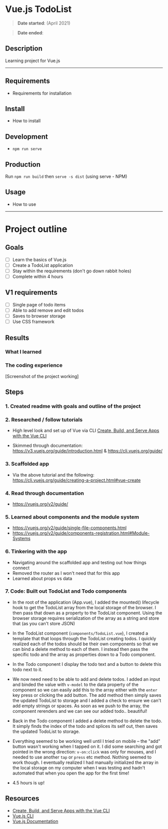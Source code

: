 # Vue.js TodoList

> **Date started**: (April 2021)

> **Date ended**:

## Description

Learning project for Vue.js

---

## Requirements

- Requirements for installation

## Install

- How to install

## Development

- `npm run serve`

## Production

Run `npm run build` then `serve -s dist` (using serve - NPM)

## Usage

- How to use

---

# Project outline

## Goals

- [ ] Learn the basics of Vue.js
- [ ] Create a TodoList application
- [ ] Stay within the requirements (don't go down rabbit holes)
- [ ] Complete within 4 hours

## V1 requirements

- [ ] Single page of todo items
- [ ] Able to add remove and edit todos
- [ ] Saves to browser storage
- [ ] Use CSS framework

## Results

### What I learned

### The coding experience

[Screenshot of the project working]

## Steps

### 1. Created readme with goals and outline of the project

### 2. Researched / follow tutorials

- High level look and set up of Vue via CLI [Create, Build, and Serve Apps with the Vue CLI](https://www.youtube.com/watch?app=desktop&v=WmrawkHYMTg&feature=youtu.be)

- Skimmed through documentation: https://v3.vuejs.org/guide/introduction.html & https://cli.vuejs.org/guide/

### 3. Scaffolded app

- Via the above tutorial and the following: https://cli.vuejs.org/guide/creating-a-project.html#vue-create

### 4. Read through documentation

- https://vuejs.org/v2/guide/

### 5. Learned about components and the module system

- https://vuejs.org/v2/guide/single-file-components.html
- https://vuejs.org/v2/guide/components-registration.html#Module-Systems

### 6. Tinkering with the app

- Navigating around the scaffolded app and testing out how things connect
- Removed the router as I won't need that for this app
- Learned about props vs data

### 7. Code: Built out TodoList and Todo components

- In the root of the application (App.vue), I added the mounted() lifecycle hook to get the TodoList array from the local storage of the browser. I then pass that down as a property to the TodoList component. Using the browser storage requires serialization of the array as a string and store that (as you can't store JSON)

- In the TodoList component (`components/TodoList.vue`), I created a template that that loops through the TodoList creating todos. I quickly realized each of the todos should be their own components so that we can bind a delete method to each of them. I instead then pass the specific todo and the array as properties down to a Todo component.

- In the Todo component I display the todo text and a button to delete this todo next to it.

- We now need need to be able to add and delete todos. I added an input and binded the value with `v-model` to the data property of the component so we can easily add this to the array either with the `enter` key press or clicking the add button. The add method then simply saves the updated TodoList to storage and I added a check to ensure we can't add empty strings or spaces. As soon as we push to the array, the component rerenders and we can see our added todo.. beautiful!

- Back in the Todo component I added a delete method to delete the todo. It simply finds the index of the todo and splices its self out, then saves the updated TodoList to storage.

- Everything seemed to be working well until I tried on mobile – the "add" button wasn't working when I tapped on it. I did some searching and got pointed in the wrong direction: `v-on:click` was only for mouses, and I needed to use another `tap` or `press` etc method. Nothing seemed to work though. I eventually realized I had manually initialized the array in the local storage on my computer when I was testing and hadn't automated that when you open the app for the first time!

- 4.5 hours is up!

## Resources

- [Create, Build, and Serve Apps with the Vue CLI](https://www.youtube.com/watch?app=desktop&v=WmrawkHYMTg&feature=youtu.be)
- [Vue.js CLI](https://cli.vuejs.org/guide/creating-a-project.html#vue-create)
- [Vue.js Documentation](https://cli.vuejs.org/guide/)
